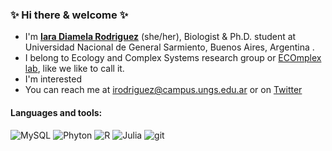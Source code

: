 ###  :sparkles: Hi there & welcome :sparkles:

- I'm [**Iara Diamela Rodriguez**](https://www.researchgate.net/profile/Iara-Rodriguez-2) (she/her), Biologist & Ph.D. student at Universidad Nacional de General Sarmiento, Buenos Aires, Argentina .
- I belong to Ecology and Complex Systems research group or [ECOmplex lab](http://twitter.com/ecomplex_lab), like we like to call it.
- I'm interested 
- You can reach me at <irodriguez@campus.ungs.edu.ar> or on [Twitter](http://twitter.com/123iamela)

#### Languages and tools:
<p>
   <img alt="MySQL" src="https://img.shields.io/badge/-MySQ-003B57?style=flat-square&logo=MySQL&logoColor=white" />
   <img alt="Phyton" src="https://img.shields.io/badge/-Phyton-3776AB?style=flat-square&logo=phyton&logoColor=white" />
   <img alt="R" src="https://img.shields.io/badge/-R-276DC3?style=flat-square&logo=R&logoColor=white" />
   <img alt="Julia" src="https://img.shields.io/badge/-Julia-9558B2?style=flat-square&logo=Julia&logoColor=white" />
   <img alt="git" src="https://img.shields.io/badge/-Git-F05032?style=flat-square&logo=git&logoColor=white" />
</p>
